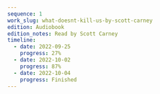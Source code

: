 ```yaml
---
sequence: 1
work_slug: what-doesnt-kill-us-by-scott-carney
edition: Audiobook
edition_notes: Read by Scott Carney
timeline:
  - date: 2022-09-25
    progress: 27%
  - date: 2022-10-02
    progress: 87%
  - date: 2022-10-04
    progress: Finished
---
```

